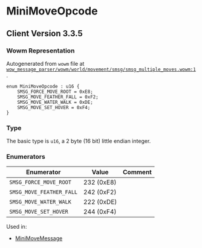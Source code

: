 # MiniMoveOpcode

## Client Version 3.3.5

### Wowm Representation

Autogenerated from `wowm` file at [`wow_message_parser/wowm/world/movement/smsg/smsg_multiple_moves.wowm:1`](https://github.com/gtker/wow_messages/tree/main/wow_message_parser/wowm/world/movement/smsg/smsg_multiple_moves.wowm#L1).

```rust,ignore
enum MiniMoveOpcode : u16 {
    SMSG_FORCE_MOVE_ROOT = 0xE8;
    SMSG_MOVE_FEATHER_FALL = 0xF2;
    SMSG_MOVE_WATER_WALK = 0xDE;
    SMSG_MOVE_SET_HOVER = 0xF4;
}
```
### Type
The basic type is `u16`, a 2 byte (16 bit) little endian integer.
### Enumerators
| Enumerator | Value  | Comment |
| --------- | -------- | ------- |
| `SMSG_FORCE_MOVE_ROOT` | 232 (0xE8) |  |
| `SMSG_MOVE_FEATHER_FALL` | 242 (0xF2) |  |
| `SMSG_MOVE_WATER_WALK` | 222 (0xDE) |  |
| `SMSG_MOVE_SET_HOVER` | 244 (0xF4) |  |

Used in:
* [MiniMoveMessage](minimovemessage.md)

